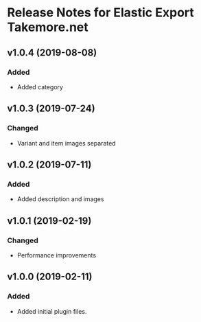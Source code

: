 # Release Notes for Elastic Export Takemore.net

## v1.0.4 (2019-08-08)
 
### Added
- Added category

## v1.0.3 (2019-07-24)
 
### Changed
- Variant and item images separated

## v1.0.2 (2019-07-11)
 
### Added
- Added description and images

## v1.0.1 (2019-02-19)
 
### Changed
- Performance improvements

## v1.0.0 (2019-02-11)
 
### Added
- Added initial plugin files.
